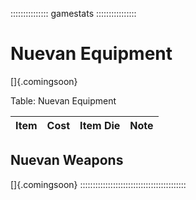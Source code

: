 ::::::::::::::: gamestats ::::::::::::::::

# Nuevan Equipment

[]{.comingsoon}

Table: Nuevan Equipment

| Item | Cost | Item Die | Note |
| :--- | :--: | :------- | :--- |

## Nuevan Weapons

[]{.comingsoon}
::::::::::::::::::::::::::::::::::::::::::
